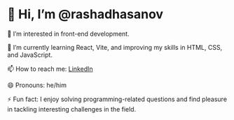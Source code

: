 # 👋 Hi, I’m @rashadhasanov

👀 I’m interested in front-end development.

🌱 I’m currently learning React, Vite, and improving my skills in HTML, CSS, and JavaScript.

📫 How to reach me: [LinkedIn](https://www.linkedin.com/in/rashadhasanov23/)

😄 Pronouns: he/him

⚡ Fun fact: I enjoy solving programming-related questions and find pleasure in tackling interesting challenges in the field.
